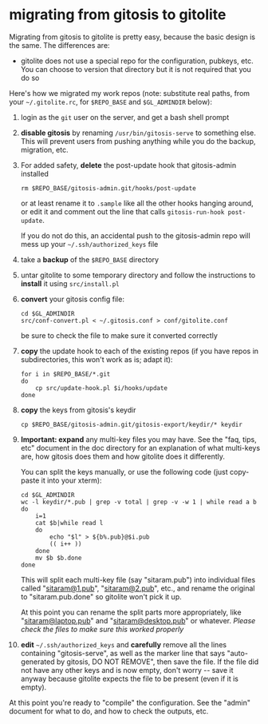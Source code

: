 # migrating from gitosis to gitolite

Migrating from gitosis to gitolite is pretty easy, because the basic design is
the same.  The differences are:

  * gitolite does not use a special repo for the configuration, pubkeys, etc.
    You can choose to version that directory but it is not required that you
    do so

Here's how we migrated my work repos (note: substitute real paths, from your
`~/.gitolite.rc`, for `$REPO_BASE` and `$GL_ADMINDIR` below):

1.  login as the `git` user on the server, and get a bash shell prompt

2.  **disable gitosis** by renaming `/usr/bin/gitosis-serve` to something
    else.  This will prevent users from pushing anything while you do the
    backup, migration, etc.

3.  For added safety, **delete** the post-update hook that gitosis-admin
    installed

        rm $REPO_BASE/gitosis-admin.git/hooks/post-update

    or at least rename it to `.sample` like all the other hooks hanging
    around, or edit it and comment out the line that calls `gitosis-run-hook
    post-update`.

    If you do not do this, an accidental push to the gitosis-admin repo will
    mess up your `~/.ssh/authorized_keys` file

4.  take a **backup** of the `$REPO_BASE` directory

5.  untar gitolite to some temporary directory and follow the instructions to
    **install** it using `src/install.pl`

6.  **convert** your gitosis config file:

        cd $GL_ADMINDIR
        src/conf-convert.pl < ~/.gitosis.conf > conf/gitolite.conf

    be sure to check the file to make sure it converted correctly

7.  **copy** the update hook to each of the existing repos (if you have repos
    in subdirectories, this won't work as is; adapt it):

        for i in $REPO_BASE/*.git
        do
            cp src/update-hook.pl $i/hooks/update
        done

8.  **copy** the keys from gitosis's keydir

        cp $REPO_BASE/gitosis-admin.git/gitosis-export/keydir/* keydir

9.  **Important: expand** any multi-key files you may have.  See the "faq,
    tips, etc" document in the doc directory for an explanation of what
    multi-keys are, how gitosis does them and how gitolite does it
    differently.

    You can split the keys manually, or use the following code (just
    copy-paste it into your xterm):

        cd $GL_ADMINDIR
        wc -l keydir/*.pub | grep -v total | grep -v -w 1 | while read a b
        do
            i=1
            cat $b|while read l
            do
                echo "$l" > ${b%.pub}@$i.pub
                (( i++ ))
            done
            mv $b $b.done
        done

    This will split each multi-key file (say "sitaram.pub") into individual
    files called "sitaram@1.pub", "sitaram@2.pub", etc., and rename the
    original to "sitaram.pub.done" so gitolite won't pick it up.

    At this point you can rename the split parts more appropriately, like
    "sitaram@laptop.pub" and "sitaram@desktop.pub" or whatever.  *Please check
    the files to make sure this worked properly*

10. **edit** `~/.ssh/authorized_keys` and **carefully** remove all the lines
    containing "gitosis-serve", as well as the marker line that says
    "auto-generated by gitosis, DO NOT REMOVE", then save the file.  If the
    file did not have any other keys and is now empty, don't worry -- save it
    anyway because gitolite expects the file to be present (even if it is
    empty).

At this point you're ready to "compile" the configuration.  See the "admin"
document for what to do, and how to check the outputs, etc.
